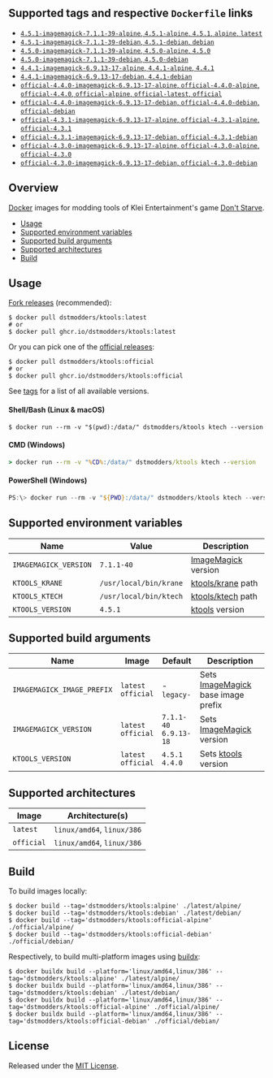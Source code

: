 ## Supported tags and respective `Dockerfile` links

- [`4.5.1-imagemagick-7.1.1-39-alpine`, `4.5.1-alpine`, `4.5.1`, `alpine`, `latest`](https://github.com/dstmodders/docker-ktools/blob/65d2ceea8dd9036c68492fc70aa659ad87f23157/latest/alpine/Dockerfile)
- [`4.5.1-imagemagick-7.1.1-39-debian`, `4.5.1-debian`, `debian`](https://github.com/dstmodders/docker-ktools/blob/65d2ceea8dd9036c68492fc70aa659ad87f23157/latest/debian/Dockerfile)
- [`4.5.0-imagemagick-7.1.1-39-alpine`, `4.5.0-alpine`, `4.5.0`](https://github.com/dstmodders/docker-ktools/blob/65d2ceea8dd9036c68492fc70aa659ad87f23157/latest/alpine/Dockerfile)
- [`4.5.0-imagemagick-7.1.1-39-debian`, `4.5.0-debian`](https://github.com/dstmodders/docker-ktools/blob/65d2ceea8dd9036c68492fc70aa659ad87f23157/latest/debian/Dockerfile)
- [`4.4.1-imagemagick-6.9.13-17-alpine`, `4.4.1-alpine`, `4.4.1`](https://github.com/dstmodders/docker-ktools/blob/65d2ceea8dd9036c68492fc70aa659ad87f23157/latest/alpine/Dockerfile)
- [`4.4.1-imagemagick-6.9.13-17-debian`, `4.4.1-debian`](https://github.com/dstmodders/docker-ktools/blob/65d2ceea8dd9036c68492fc70aa659ad87f23157/latest/debian/Dockerfile)
- [`official-4.4.0-imagemagick-6.9.13-17-alpine`, `official-4.4.0-alpine`, `official-4.4.0`, `official-alpine`, `official-latest`, `official`](https://github.com/dstmodders/docker-ktools/blob/65d2ceea8dd9036c68492fc70aa659ad87f23157/official/alpine/Dockerfile)
- [`official-4.4.0-imagemagick-6.9.13-17-debian`, `official-4.4.0-debian`, `official-debian`](https://github.com/dstmodders/docker-ktools/blob/65d2ceea8dd9036c68492fc70aa659ad87f23157/official/debian/Dockerfile)
- [`official-4.3.1-imagemagick-6.9.13-17-alpine`, `official-4.3.1-alpine`, `official-4.3.1`](https://github.com/dstmodders/docker-ktools/blob/65d2ceea8dd9036c68492fc70aa659ad87f23157/official/alpine/Dockerfile)
- [`official-4.3.1-imagemagick-6.9.13-17-debian`, `official-4.3.1-debian`](https://github.com/dstmodders/docker-ktools/blob/65d2ceea8dd9036c68492fc70aa659ad87f23157/official/debian/Dockerfile)
- [`official-4.3.0-imagemagick-6.9.13-17-alpine`, `official-4.3.0-alpine`, `official-4.3.0`](https://github.com/dstmodders/docker-ktools/blob/65d2ceea8dd9036c68492fc70aa659ad87f23157/official/alpine/Dockerfile)
- [`official-4.3.0-imagemagick-6.9.13-17-debian`, `official-4.3.0-debian`](https://github.com/dstmodders/docker-ktools/blob/65d2ceea8dd9036c68492fc70aa659ad87f23157/official/debian/Dockerfile)

## Overview

[Docker] images for modding tools of Klei Entertainment's game [Don't Starve].

- [Usage](https://github.com/dstmodders/docker-ktools/blob/main/README.md#usage)
- [Supported environment variables](https://github.com/dstmodders/docker-ktools/blob/main/README.md#supported-environment-variables)
- [Supported build arguments](https://github.com/dstmodders/docker-ktools/blob/main/README.md#supported-build-arguments)
- [Supported architectures](https://github.com/dstmodders/docker-ktools/blob/main/README.md#supported-architectures)
- [Build](https://github.com/dstmodders/docker-ktools/blob/main/README.md#build)

## Usage

[Fork releases] (recommended):

```shell
$ docker pull dstmodders/ktools:latest
# or
$ docker pull ghcr.io/dstmodders/ktools:latest
```

Or you can pick one of the [official releases]:

```shell
$ docker pull dstmodders/ktools:official
# or
$ docker pull ghcr.io/dstmodders/ktools:official
```

See [tags] for a list of all available versions.

#### Shell/Bash (Linux & macOS)

```shell
$ docker run --rm -v "$(pwd):/data/" dstmodders/ktools ktech --version
```

#### CMD (Windows)

```cmd
> docker run --rm -v "%CD%:/data/" dstmodders/ktools ktech --version
```

#### PowerShell (Windows)

```powershell
PS:\> docker run --rm -v "${PWD}:/data/" dstmodders/ktools ktech --version
```

## Supported environment variables

| Name                  | Value                  | Description           |
| --------------------- | ---------------------- | --------------------- |
| `IMAGEMAGICK_VERSION` | `7.1.1-40`             | [ImageMagick] version |
| `KTOOLS_KRANE`        | `/usr/local/bin/krane` | [ktools/krane] path   |
| `KTOOLS_KTECH`        | `/usr/local/bin/ktech` | [ktools/ktech] path   |
| `KTOOLS_VERSION`      | `4.5.1`                | [ktools] version      |

## Supported build arguments

| Name                       | Image                    | Default                     | Description                          |
| -------------------------- | ------------------------ | --------------------------- | ------------------------------------ |
| `IMAGEMAGICK_IMAGE_PREFIX` | `latest`<br />`official` | -<br />`legacy-`            | Sets [ImageMagick] base image prefix |
| `IMAGEMAGICK_VERSION`      | `latest`<br />`official` | `7.1.1-40`<br />`6.9.13-18` | Sets [ImageMagick] version           |
| `KTOOLS_VERSION`           | `latest`<br />`official` | `4.5.1`<br />`4.4.0`        | Sets [ktools] version                |

## Supported architectures

| Image      | Architecture(s)            |
| ---------- | -------------------------- |
| `latest`   | `linux/amd64`, `linux/386` |
| `official` | `linux/amd64`, `linux/386` |

## Build

To build images locally:

```shell
$ docker build --tag='dstmodders/ktools:alpine' ./latest/alpine/
$ docker build --tag='dstmodders/ktools:debian' ./latest/debian/
$ docker build --tag='dstmodders/ktools:official-alpine' ./official/alpine/
$ docker build --tag='dstmodders/ktools:official-debian' ./official/debian/
```

Respectively, to build multi-platform images using [buildx]:

```shell
$ docker buildx build --platform='linux/amd64,linux/386' --tag='dstmodders/ktools:alpine' ./latest/alpine/
$ docker buildx build --platform='linux/amd64,linux/386' --tag='dstmodders/ktools:debian' ./latest/debian/
$ docker buildx build --platform='linux/amd64,linux/386' --tag='dstmodders/ktools:official-alpine' ./official/alpine/
$ docker buildx build --platform='linux/amd64,linux/386' --tag='dstmodders/ktools:official-debian' ./official/debian/
```

## License

Released under the [MIT License](https://opensource.org/licenses/MIT).

[buildx]: https://github.com/docker/buildx
[docker]: https://www.docker.com/
[don't starve]: https://www.klei.com/games/dont-starve
[fork releases]: https://github.com/dstmodders/ktools/releases
[imagemagick]: https://imagemagick.org/index.php
[ktools/krane]: https://github.com/dstmodders/ktools?tab=readme-ov-file#krane
[ktools/ktech]: https://github.com/dstmodders/ktools?tab=readme-ov-file#ktech
[ktools]: https://github.com/dstmodders/ktools
[official releases]: https://github.com/nsimplex/ktools/releases
[tags]: https://hub.docker.com/r/dstmodders/ktools/tags
